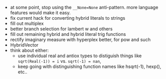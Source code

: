 - at some point, stop using the `__None=None` anti-pattern. more language features would make it easy.
- fix current hack for converting hybrid literals to strings
- fill out multiplex
- better branch selection for lambert w and others
- fill out remaining hybrid and hybrid literal trig functions
- rectify imaginary measure with hyperplex better, for pow and such
- HybridVector
- think about either:
    - use individual real and antiox types to distiguish things like `sqrt(Real(-1)) = i` vs. `sqrt(-1) = nan`,
    - keep going with distinguishing function names like hsqrt(-1), hexp(), etc..